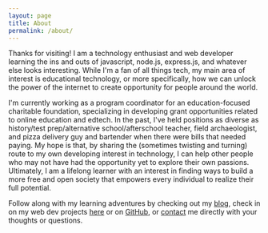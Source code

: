 ```yaml
---
layout: page
title: About
permalink: /about/
---
```


Thanks for visiting! I am a technology enthusiast and web developer learning the ins and outs of javascript, node.js, express.js, and whatever else looks interesting. While I'm a fan of all things tech, my main area of interest is educational technology, or more specifically, how we can unlock the power of the internet to create opportunity for people around the world.

I'm currently working as a program coordinator for an education-focused charitable foundation, specializing in developing grant opportunities related to online education and edtech. In the past, I've held positions as diverse as history/test prep/alternative school/afterschool teacher, field archaeologist, and pizza delivery guy and bartender when there were bills that needed paying. My hope is that, by sharing the (sometimes twisting and turning) route to my own developing interest in technology, I can help other people who may not have had the opportunity yet to explore their own passions. Ultimately, I am a lifelong learner with an interest in finding ways to build a more free and open society that empowers every individual to realize their full potential.  

Follow along with my learning adventures by checking out my [blog](/blog/), check in on my web dev projects [here](/projects/) or on [GitHub](https://github.com/jmhill), or [contact](/contact/) me directly with your thoughts or questions.
